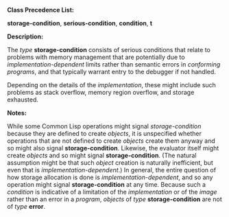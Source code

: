 

**Class Precedence List:** 

**storage-condition**, **serious-condition**, **condition**, **t** 

**Description:** 

The *type* **storage-condition** consists of serious conditions that relate to problems with memory management that are potentially due to *implementation-dependent* limits rather than semantic errors in *conforming programs*, and that typically warrant entry to the debugger if not handled. 

Depending on the details of the *implementation*, these might include such problems as stack overflow, memory region overflow, and storage exhausted. 

**Notes:** 

While some Common Lisp operations might signal *storage-condition* because they are defined to create *objects*, it is unspecified whether operations that are not defined to create *objects* create them anyway and so might also signal **storage-condition**. Likewise, the evaluator itself might create *objects* and so might signal **storage-condition**. (The natural assumption might be that such *object* creation is naturally inefficient, but even that is *implementation-dependent*.) In general, the entire question of how storage allocation is done is *implementation-dependent*, and so any operation might signal **storage-condition** at any time. Because such a *condition* is indicative of a limitation of the *implementation* or of the *image* rather than an error in a *program*, *objects* of *type* **storage-condition** are not of *type* **error**. 

